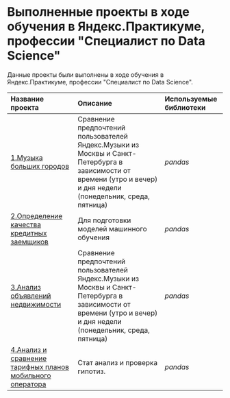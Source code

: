 # Выполненные проекты в ходе обучения в Яндекс.Практикуме, профессии "Специалист по Data Science"

Данные проекты были выполнены в ходе обучения в Яндекс.Практикуме, профессии "Специалист по Data Science".

| Название проекта | Описание | Используемые библиотеки | 
| :---------------------- | :---------------------- | :---------------------- |
| [1.Музыка больших городов](1.%20Music_cities) | Сравнение предпочтений пользователей Яндекс.Музыки из Москвы и Санкт-Петербурга в зависимости от времени (утро и вечер) и дня недели (понедельник, среда, пятница)| *pandas* |
| [2.Определение качества кредитных заемщиков](2.credit_score_project) | Для подготовки моделей машинного обучения| *pandas* |
| [3.Анализ объявлений недвижимости](3.yandex_realty_EDA_project) | Сравнение предпочтений пользователей Яндекс.Музыки из Москвы и Санкт-Петербурга в зависимости от времени (утро и вечер) и дня недели (понедельник, среда, пятница)| *pandas* |
| [4.Анализ и сравнение тарифных планов мобильного оператора](4.mobile_operator_statistical_analysis_project) | Стат анализ и проверка гипотиз.| *pandas* |
